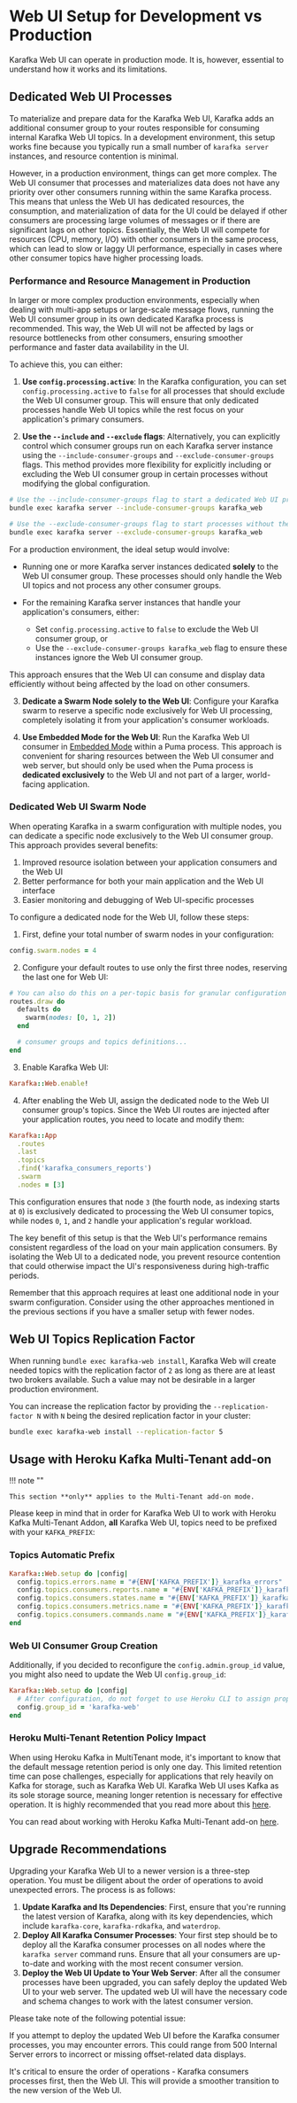# Web UI Setup for Development vs Production

Karafka Web UI can operate in production mode. It is, however, essential to understand how it works and its limitations.

## Dedicated Web UI Processes

To materialize and prepare data for the Karafka Web UI, Karafka adds an additional consumer group to your routes responsible for consuming internal Karafka Web UI topics. In a development environment, this setup works fine because you typically run a small number of `karafka server` instances, and resource contention is minimal.

However, in a production environment, things can get more complex. The Web UI consumer that processes and materializes data does not have any priority over other consumers running within the same Karafka process. This means that unless the Web UI has dedicated resources, the consumption, and materialization of data for the UI could be delayed if other consumers are processing large volumes of messages or if there are significant lags on other topics. Essentially, the Web UI will compete for resources (CPU, memory, I/O) with other consumers in the same process, which can lead to slow or laggy UI performance, especially in cases where other consumer topics have higher processing loads.

### Performance and Resource Management in Production

In larger or more complex production environments, especially when dealing with multi-app setups or large-scale message flows, running the Web UI consumer group in its own dedicated Karafka process is recommended. This way, the Web UI will not be affected by lags or resource bottlenecks from other consumers, ensuring smoother performance and faster data availability in the UI.

To achieve this, you can either:

1. **Use `config.processing.active`**: In the Karafka configuration, you can set `config.processing.active` to `false` for all processes that should exclude the Web UI consumer group. This will ensure that only dedicated processes handle Web UI topics while the rest focus on your application's primary consumers.

2. **Use the `--include` and `--exclude` flags**: Alternatively, you can explicitly control which consumer groups run on each Karafka server instance using the `--include-consumer-groups` and `--exclude-consumer-groups` flags. This method provides more flexibility for explicitly including or excluding the Web UI consumer group in certain processes without modifying the global configuration.

```bash
# Use the --include-consumer-groups flag to start a dedicated Web UI process
bundle exec karafka server --include-consumer-groups karafka_web

# Use the --exclude-consumer-groups flag to start processes without the Web UI consumer group
bundle exec karafka server --exclude-consumer-groups karafka_web
```

For a production environment, the ideal setup would involve:

- Running one or more Karafka server instances dedicated **solely** to the Web UI consumer group. These processes should only handle the Web UI topics and not process any other consumer groups.

- For the remaining Karafka server instances that handle your application's consumers, either:
    - Set `config.processing.active` to `false` to exclude the Web UI consumer group, or
    - Use the `--exclude-consumer-groups karafka_web` flag to ensure these instances ignore the Web UI consumer group.

This approach ensures that the Web UI can consume and display data efficiently without being affected by the load on other consumers.

3. **Dedicate a Swarm Node solely to the Web UI**: Configure your Karafka swarm to reserve a specific node exclusively for Web UI processing, completely isolating it from your application's consumer workloads.

4. **Use Embedded Mode for the Web UI**: Run the Karafka Web UI consumer in [Embedded Mode](Embedding) within a Puma process. This approach is convenient for sharing resources between the Web UI consumer and web server, but should only be used when the Puma process is **dedicated exclusively** to the Web UI and not part of a larger, world-facing application.

### Dedicated Web UI Swarm Node

When operating Karafka in a swarm configuration with multiple nodes, you can dedicate a specific node exclusively to the Web UI consumer group. This approach provides several benefits:

1. Improved resource isolation between your application consumers and the Web UI
1. Better performance for both your main application and the Web UI interface
1. Easier monitoring and debugging of Web UI-specific processes

To configure a dedicated node for the Web UI, follow these steps:

1. First, define your total number of swarm nodes in your configuration:

```ruby
config.swarm.nodes = 4
```

2. Configure your default routes to use only the first three nodes, reserving the last one for Web UI:

```ruby
# You can also do this on a per-topic basis for granular configuration
routes.draw do
  defaults do
    swarm(nodes: [0, 1, 2])
  end

  # consumer groups and topics definitions...
end
```

3. Enable Karafka Web UI:

```ruby
Karafka::Web.enable!
```

4. After enabling the Web UI, assign the dedicated node to the Web UI consumer group's topics. Since the Web UI routes are injected after your application routes, you need to locate and modify them:

```ruby
Karafka::App
  .routes
  .last
  .topics
  .find('karafka_consumers_reports')
  .swarm
  .nodes = [3]
```

This configuration ensures that node `3` (the fourth node, as indexing starts at `0`) is exclusively dedicated to processing the Web UI consumer topics, while nodes `0`, `1`, and `2` handle your application's regular workload.

The key benefit of this setup is that the Web UI's performance remains consistent regardless of the load on your main application consumers. By isolating the Web UI to a dedicated node, you prevent resource contention that could otherwise impact the UI's responsiveness during high-traffic periods.

Remember that this approach requires at least one additional node in your swarm configuration. Consider using the other approaches mentioned in the previous sections if you have a smaller setup with fewer nodes.

## Web UI Topics Replication Factor

When running `bundle exec karafka-web install`, Karafka Web will create needed topics with the replication factor of `2` as long as there are at least two brokers available. Such a value may not be desirable in a larger production environment.

You can increase the replication factor by providing the `--replication-factor N` with `N` being the desired replication factor in your cluster:

```bash
bundle exec karafka-web install --replication-factor 5
```

## Usage with Heroku Kafka Multi-Tenant add-on

!!! note ""

    This section **only** applies to the Multi-Tenant add-on mode.

Please keep in mind that in order for Karafka Web UI to work with Heroku Kafka Multi-Tenant Addon, **all** Karafka Web UI, topics need to be prefixed with your `KAFKA_PREFIX`:

### Topics Automatic Prefix

```ruby
Karafka::Web.setup do |config|
  config.topics.errors.name = "#{ENV['KAFKA_PREFIX']}_karafka_errors"
  config.topics.consumers.reports.name = "#{ENV['KAFKA_PREFIX']}_karafka_consumers_reports"
  config.topics.consumers.states.name = "#{ENV['KAFKA_PREFIX']}_karafka_consumers_states"
  config.topics.consumers.metrics.name = "#{ENV['KAFKA_PREFIX']}_karafka_consumers_metrics"
  config.topics.consumers.commands.name = "#{ENV['KAFKA_PREFIX']}_karafka_consumers_commands"
end
```

### Web UI Consumer Group Creation

Additionally, if you decided to reconfigure the `config.admin.group_id` value, you might also need to update the Web UI `config.group_id`:

```ruby
Karafka::Web.setup do |config|
  # After configuration, do not forget to use Heroku CLI to assign proper ACL permissions to this group.
  config.group_id = 'karafka-web'
end
```

### Heroku Multi-Tenant Retention Policy Impact

When using Heroku Kafka in MultiTenant mode, it's important to know that the default message retention period is only one day. This limited retention time can pose challenges, especially for applications that rely heavily on Kafka for storage, such as Karafka Web UI. Karafka Web UI uses Kafka as its sole storage source, meaning longer retention is necessary for effective operation. It is highly recommended that you read more about this [here](Deployment#heroku-retention-policy-impact-on-the-web-ui).

You can read about working with Heroku Kafka Multi-Tenant add-on [here](Deployment#heroku).

## Upgrade Recommendations

Upgrading your Karafka Web UI to a newer version is a three-step operation. You must be diligent about the order of operations to avoid unexpected errors. The process is as follows:

1. **Update Karafka and Its Dependencies**: First, ensure that you're running the latest version of Karafka, along with its key dependencies, which include `karafka-core`, `karafka-rdkafka`, and `waterdrop`.
2. **Deploy All Karafka Consumer Processes**: Your first step should be to deploy all the Karafka consumer processes on all nodes where the `karafka server` command runs. Ensure that all your consumers are up-to-date and working with the most recent consumer version.
3. **Deploy the Web UI Update to Your Web Server**: After all the consumer processes have been upgraded, you can safely deploy the updated Web UI to your web server. The updated web UI will have the necessary code and schema changes to work with the latest consumer version.

Please take note of the following potential issue:

If you attempt to deploy the updated Web UI before the Karafka consumer processes, you may encounter errors. This could range from 500 Internal Server errors to incorrect or missing offset-related data displays.

It's critical to ensure the order of operations - Karafka consumers processes first, then the Web UI. This will provide a smoother transition to the new version of the Web UI.
